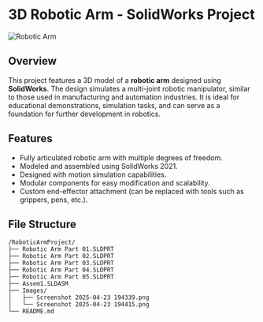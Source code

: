 # 3D Robotic Arm - SolidWorks Project

![Robotic Arm](./path_to_your_image/Screenshot%202025-04-23%20194415.png)

## Overview

This project features a 3D model of a **robotic arm** designed using **SolidWorks**. The design simulates a multi-joint robotic manipulator, similar to those used in manufacturing and automation industries. It is ideal for educational demonstrations, simulation tasks, and can serve as a foundation for further development in robotics.

## Features

- Fully articulated robotic arm with multiple degrees of freedom.
- Modeled and assembled using SolidWorks 2021.
- Designed with motion simulation capabilities.
- Modular components for easy modification and scalability.
- Custom end-effector attachment (can be replaced with tools such as grippers, pens, etc.).

## File Structure

```plaintext
/RoboticArmProject/
├── Robotic Arm Part 01.SLDPRT
├── Robotic Arm Part 02.SLDPRT
├── Robotic Arm Part 03.SLDPRT
├── Robotic Arm Part 04.SLDPRT
├── Robotic Arm Part 05.SLDPRT
├── Assem1.SLDASM
├── Images/
│   ├── Screenshot 2025-04-23 194339.png
│   └── Screenshot 2025-04-23 194415.png
└── README.md
